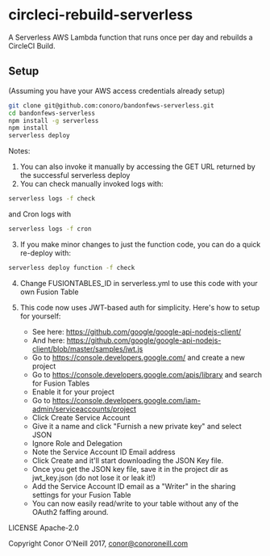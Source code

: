 # circleci-rebuild-serverless
A Serverless AWS Lambda function that runs once per day and rebuilds a CircleCI Build.

## Setup

(Assuming you have your AWS access credentials already setup)

```bash
git clone git@github.com:conoro/bandonfews-serverless.git
cd bandonfews-serverless
npm install -g serverless
npm install
serverless deploy
```


Notes: 
1. You can also invoke it manually by accessing the GET URL returned by the successful serverless deploy
2. You can check manually invoked logs with: 

```bash
serverless logs -f check
```

and Cron logs with

```bash
serverless logs -f cron
```

3. If you make minor changes to just the function code, you can do a quick re-deploy with: 

```bash
serverless deploy function -f check
```

4. Change FUSIONTABLES_ID in serverless.yml to use this code with your own Fusion Table

5. This code now uses JWT-based auth for simplicity. Here's how to setup for yourself:
    * See here: https://github.com/google/google-api-nodejs-client/
    * And here: https://github.com/google/google-api-nodejs-client/blob/master/samples/jwt.js
    * Go to https://console.developers.google.com/ and create a new project
    * Go to https://console.developers.google.com/apis/library and search for Fusion Tables
    * Enable it for your project
    * Go to https://console.developers.google.com/iam-admin/serviceaccounts/project
    * Click Create Service Account
    * Give it a name and click "Furnish a new private key" and select JSON
    * Ignore Role and Delegation
    * Note the Service Account ID Email address
    * Click Create and it'll start downloading the JSON Key file.
    * Once you get the JSON key file, save it in the project dir as jwt_key.json (do not lose it or leak it!)
    * Add the Service Account ID email as a "Writer" in the sharing settings for your Fusion Table
    * You can now easily read/write to your table without any of the OAuth2 faffing around.


LICENSE Apache-2.0



Copyright Conor O'Neill 2017, conor@conoroneill.com
